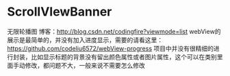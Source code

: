 # ScrollVIewBanner
无限轮播图
博客：http://blog.csdn.net/codingfire?viewmode=list
webView的展示是最简单的，并没有加入进度显示，需要的请看这里：https://github.com/codeliu6572/webView-progress
项目中并没有很精细的进行封装，比如显示标题的背景没有留出颜色属性或者图片属性，这个可以在类别里面手动修改，都问题不大，一般来说不需要怎么修改

